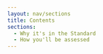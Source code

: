 ```yaml
---
layout: nav/sections
title: Contents
sections:
  - Why it's in the Standard
  - How you'll be assessed
---
```

